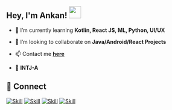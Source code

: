 ## Hey, I'm Ankan! <img src="https://rahulgrover99.github.io/images/hey.gif" width="32px">

<!-- - 🔭 I’m currently working on [Recess](https://github.com/Jaagrav/Recess) -->
- 🌱 I’m currently learning **Kotlin, React JS, ML, Python, UI/UX**

- 👯 I’m looking to collaborate on **Java/Android/React Projects**

<!-- - 👨‍💻 All of my projects are available at [https://xjaagrav.vercel.app/projects](https://xjaagrav.vercel.app/projects) -->

<!-- - You can check out my Arduino projects right **[here](https://www.instructables.com/member/xJaagrav/)**. -->

<!-- - 📝 I regularly write articles on [https://xjaagrav.vercel.app/stories](https://xjaagrav.vercel.app/stories) -->

<!-- - 💬 Ask me about **React, Vue, Web Development and UI/UX** -->

- 📫 Contact me **[here](g906360@gmail.com)**

<!-- - 📄 My Resume [https://drive.google.com/file/d/10z7nWMOMKMj2KtOxszcxYI2b0sQrxFpn/view?usp=sharing](https://drive.google.com/file/d/10z7nWMOMKMj2KtOxszcxYI2b0sQrxFpn/view?usp=sharing) -->

- 🌈 **INTJ-A**

<!-- ## ✍ My Work

[![Jaagrav's GitHub stats](https://github-readme-stats.vercel.app/api?username=Jaagrav&show_icons=true&theme=dark)](https://github.com/Jaagrav)

Here are some of my projects on Github that I am proud of:

[![CodeX](https://github-readme-stats.vercel.app/api/pin/?username=Jaagrav&repo=Codex&show_icons=true&theme=dark)](https://github.com/Jaagrav/CodeX)
[![Xper](https://github-readme-stats.vercel.app/api/pin/?username=Jaagrav&repo=Xper&show_icons=true&theme=dark)](https://github.com/Jaagrav/Xper)
[![Cordion](https://github-readme-stats.vercel.app/api/pin/?username=Jaagrav&repo=Cordion&show_icons=true&theme=dark)](https://github.com/Jaagrav/Cordion)
[![Recess](https://github-readme-stats.vercel.app/api/pin/?username=avinashkranjan&repo=Recess&show_icons=true&theme=dark)](https://github.com/Jaagrav/Recess) -->

<!-- ## 📚 My Skills

[![Top Langs](https://github-readme-stats.vercel.app/api/top-langs/?username=ankan10&layout=compact&show_icons=true&theme=dark)](https://github.com/ankan10/ankan10)

![Skill](https://img.shields.io/badge/python%20-%2314354C.svg?&style=for-the-badge&logo=python&logoColor=white"/)
![Skill](https://img.shields.io/badge/java-%23ED8B00.svg?&style=for-the-badge&logo=java&logoColor=white)
![Skill](https://img.shields.io/badge/kotlin-%230095D5.svg?&style=for-the-badge&logo=kotlin&logoColor=white)
![Skill](https://img.shields.io/badge/go-%2300ADD8.svg?&style=for-the-badge&logo=go&logoColor=white)
![Skill](https://img.shields.io/badge/dart-%230175C2.svg?&style=for-the-badge&logo=dart&logoColor=white)
![Skill](https://img.shields.io/badge/react_native%20-%2320232a.svg?&style=for-the-badge&logo=react&logoColor=%2361DAFB")
![Skill](https://img.shields.io/badge/bootstrap%20-%23563D7C.svg?&style=for-the-badge&logo=bootstrap&logoColor=white)
![Skill](https://img.shields.io/badge/shell_script%20-%23121011.svg?&style=for-the-badge&logo=gnu-bash&logoColor=white)
![Skill](https://img.shields.io/badge/material%20ui%20-%230081CB.svg?&style=for-the-badge&logo=material-ui&logoColor=white)
![Skill](https://img.shields.io/badge/django%20-%23092E20.svg?&style=for-the-badge&logo=django&logoColor=white)
![Skill](https://img.shields.io/badge/Flutter%20-%2302569B.svg?&style=for-the-badge&logo=Flutter&logoColor=white)
![Skill](https://img.shields.io/badge/adobe%20xd%20-%23FF26BE.svg?&style=for-the-badge&logo=adobe%20xd&logoColor=white)
![Skill](https://img.shields.io/badge/git%20-%23F05033.svg?&style=for-the-badge&logo=git&logoColor=white)
![Skill](https://img.shields.io/badge/gitlab%20-%23181717.svg?&style=for-the-badge&logo=gitlab&logoColor=white)
![Skill](https://img.shields.io/badge/github%20-%23121011.svg?&style=for-the-badge&logo=github&logoColor=white)
![Skill](https://img.shields.io/badge/figma%20-%23F24E1E.svg?&style=for-the-badge&logo=figma&logoColor=white)
![Skill](https://img.shields.io/badge/node.js%20-%2343853D.svg?&style=for-the-badge&logo=node.js&logoColor=white)
![Skill](https://img.shields.io/badge/react%20-%2320232a.svg?&style=for-the-badge&logo=react&logoColor=%2361DAFB)
![Skill](https://img.shields.io/badge/Google_Cloud-4285F4?style=for-the-badge&logo=google-cloud&logoColor=white)
![Skill](https://img.shields.io/badge/firebase-ffca28?style=for-the-badge&logo=firebase&logoColor=white)
![Skill](https://img.shields.io/badge/Postman-FF6C37?style=for-the-badge&logo=Postman&logoColor=white)
![Skill](https://img.shields.io/badge/Visual_Studio_Code-0078D4?style=for-the-badge&logo=visual%20studio%20code&logoColor=white) -->

## 🤝 Connect

[![Skill](https://img.shields.io/badge/LinkedIn-0077B5?style=for-the-badge&logo=linkedin&logoColor=white)](https://www.linkedin.com/in/ankan-chanda741/)
[![Skill](https://img.shields.io/badge/Twitter-1DA1F2?style=for-the-badge&logo=twitter&logoColor=white)](https://twitter.com/sudo_ankan)
[![Skill](https://img.shields.io/badge/Instagram-E4405F?style=for-the-badge&logo=instagram&logoColor=white)](https://www.instagram.com/justaninhuman/)
[![Skill](https://img.shields.io/badge/GitHub-100000?style=for-the-badge&logo=github&logoColor=white)](https://github.com/ankan10)
